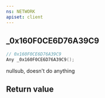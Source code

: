 ```yaml
---
ns: NETWORK
apiset: client
---
```

## _0x160F0CE6D76A39C9

```c
// 0x160F0CE6D76A39C9
Any _0x160F0CE6D76A39C9();
```

nullsub, doesn't do anything


## Return value

